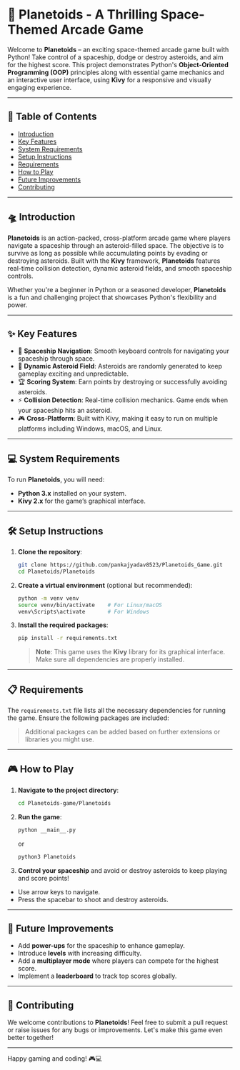 # 🚀 Planetoids - A Thrilling Space-Themed Arcade Game

Welcome to **Planetoids** – an exciting space-themed arcade game built with Python! Take control of a spaceship, dodge or destroy asteroids, and aim for the highest score. This project demonstrates Python's **Object-Oriented Programming (OOP)** principles along with essential game mechanics and an interactive user interface, using **Kivy** for a responsive and visually engaging experience.

---

## 📖 Table of Contents
- [Introduction](#-introduction)
- [Key Features](#-key-features)
- [System Requirements](#-system-requirements)
- [Setup Instructions](#-setup-instructions)
- [Requirements](#-requirements)
- [How to Play](#-how-to-play)
- [Future Improvements](#-future-improvements)
- [Contributing](#-contributing)

---

## 🛸 Introduction
**Planetoids** is an action-packed, cross-platform arcade game where players navigate a spaceship through an asteroid-filled space. The objective is to survive as long as possible while accumulating points by evading or destroying asteroids. Built with the **Kivy** framework, **Planetoids** features real-time collision detection, dynamic asteroid fields, and smooth spaceship controls.

Whether you're a beginner in Python or a seasoned developer, **Planetoids** is a fun and challenging project that showcases Python's flexibility and power.

---

## ✨ Key Features
- 🚀 **Spaceship Navigation**: Smooth keyboard controls for navigating your spaceship through space.
- 🌌 **Dynamic Asteroid Field**: Asteroids are randomly generated to keep gameplay exciting and unpredictable.
- 🏆 **Scoring System**: Earn points by destroying or successfully avoiding asteroids.
- ⚡ **Collision Detection**: Real-time collision mechanics. Game ends when your spaceship hits an asteroid.
- 🎮 **Cross-Platform**: Built with Kivy, making it easy to run on multiple platforms including Windows, macOS, and Linux.

---

## 💻 System Requirements
To run **Planetoids**, you will need:
- **Python 3.x** installed on your system.
- **Kivy 2.x** for the game’s graphical interface.

---

## 🛠️ Setup Instructions

1. **Clone the repository**:
    ```bash
    git clone https://github.com/pankajyadav8523/Planetoids_Game.git
    cd Planetoids/Planetoids
    ```

2. **Create a virtual environment** (optional but recommended):
    ```bash
    python -m venv venv
    source venv/bin/activate    # For Linux/macOS
    venv\Scripts\activate       # For Windows
    ```

3. **Install the required packages**:
    ```bash
    pip install -r requirements.txt
    ```

    > **Note**: This game uses the **Kivy** library for its graphical interface. Make sure all dependencies are properly installed.

---

## 📋 Requirements

The `requirements.txt` file lists all the necessary dependencies for running the game. Ensure the following packages are included:


> Additional packages can be added based on further extensions or libraries you might use.

---

## 🎮 How to Play

1. **Navigate to the project directory**:
    ```bash
    cd Planetoids-game/Planetoids
    ```

2. **Run the game**:
    ```bash
    python __main__.py
    ```
    or
    ```bash
    python3 Planetoids
    ```

3. **Control your spaceship** and avoid or destroy asteroids to keep playing and score points!

- Use arrow keys to navigate.
- Press the spacebar to shoot and destroy asteroids.

---

## 🚀 Future Improvements
- Add **power-ups** for the spaceship to enhance gameplay.
- Introduce **levels** with increasing difficulty.
- Add a **multiplayer mode** where players can compete for the highest score.
- Implement a **leaderboard** to track top scores globally.

---

## 🤝 Contributing
We welcome contributions to **Planetoids**! Feel free to submit a pull request or raise issues for any bugs or improvements. Let's make this game even better together!

---

Happy gaming and coding! 🎮💻
